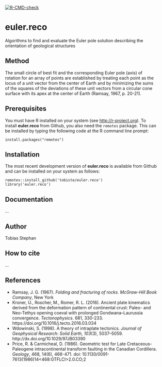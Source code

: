 <!-- badges: start -->
[![R-CMD-check](https://github.com/tobiste/euler_reco/actions/workflows/R-CMD-check.yaml/badge.svg)](https://github.com/tobiste/euler_reco/actions/workflows/R-CMD-check.yaml)
<!-- badges: end -->

# euler.reco
Algorithms to find and evaluate the Euler pole solution describing the 
orientation of geological structures

## Method
The small circle of best fit and the corresponding Euler pole
(axis) of rotation for an array of points are established by treating each 
point as the locus of a unit vector from the center of Earth and by
minimizing the sums of the squares of the deviations of these unit vectors from
a circular cone surface with its apex at the center of Earth 
(Ramsay, 1967, p. 20-21).

## Prerequisites

You must have R installed on your system (see http://r-project.org). To install **euler.reco** from Github, you also need the `remotes` package. This can be installed by typing the following code at the R command line prompt:

```
install.packages("remotes")
```

## Installation

The most recent development version of **euler.reco** is available from Github and can be installed on your system as follows:

```
remotes::install_github('tobiste/euler.reco')
library('euler.reco')
```

## Documentation
...

## Author
Tobias Stephan

## How to cite
...

## References
- <div class="csl-entry">Ramsay, J. G. (1967). <i>Folding and fracturing of rocks. McGraw-Hill Book Company</i>, New York</div>

- <div class="csl-entry">Kroner, U., Roscher, M., Romer, R. L. (2016). Ancient plate kinematics derived from the deformation pattern of continental crust: Paleo- and Neo-Tethys opening coeval with prolonged Gondwana–Laurussia convergence. <i>Tectonophysics</i>. 681, 330-233. https://doi.org/10.1016/j.tecto.2016.03.034</div>


- <div class="csl-entry">Wdowinski, S. (1998). A theory of intraplate tectonics. <i>Journal of Geophysical Research: Solid Earth</i>, <i>103</i>(3), 5037–5059. http://dx.doi.org/10.1029/97JB03390</div>

- <div class="csl-entry">Price, R. & Carmicheal, D. (1986). Geometric test for Late Cretaceous-Paleogene intracontinental transform faulting in the Canadian Cordillera. <i>Geology</i>, 468, 14(6), 468-471. doi: 10.1130/0091-7613(1986)14<468:GTFLCI>2.0.CO;2</div>
